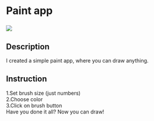 # Paint app
### ![](https://imgur.com/091btDa.png)
## Description
I created a simple paint app, where you can draw anything.
## Instruction
1.Set brush size (just numbers)<br>
2.Choose color<br>
3.Click on brush button<br>
Have you done it all? Now you can draw!
